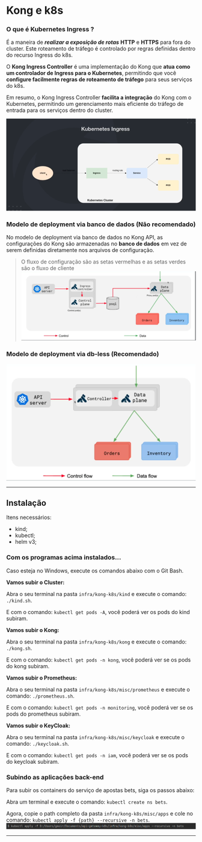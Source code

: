 # Kong e k8s

### O que é Kubernetes Ingress ?

É a maneira de _**realizar a exposição de rotas**_ **HTTP** e **HTTPS** para fora do cluster. Este roteamento de tráfego é controlado
por regras definidas dentro do recurso Ingress do k8s.

O **Kong Ingress Controller** é uma implementação do Kong que **atua como um controlador de Ingress para o Kubernetes**,
permitindo que você **configure facilmente regras de roteamento de tráfego** para seus serviços do k8s.

Em resumo, o Kong Ingress Controller **facilita a integração** do Kong com o Kubernetes, permitindo um gerenciamento mais
eficiente do tráfego de entrada para os serviços dentro do cluster.

![img.png](readme_images/img.png)

### Modelo de deployment via banco de dados (Não recomendado)

No modelo de deployment via banco de dados no Kong API, as configurações do Kong são armazenadas no **banco
de dados** em vez de serem definidas diretamente nos arquivos de configuração.
> O fluxo de configuração são as setas vermelhas e as setas verdes são o fluxo de cliente
![img_1.png](readme_images/img_1.png)

### Modelo de deployment via db-less (Recomendado)
![img_2.png](readme_images/img_2.png)

---

## Instalação

Itens necessários:

- kind;
- kubectl;
- helm v3;

### Com os programas acima instalados...

Caso esteja no Windows, execute os comandos abaixo com o Git Bash.

**Vamos subir o Cluster:**

Abra o seu terminal na pasta `infra/kong-k8s/kind` e execute o comando: `./kind.sh`.

E com o comando: `kubectl get pods -A`, você poderá ver os pods do kind subiram.

**Vamos subir o Kong:**

Abra o seu terminal na pasta `infra/kong-k8s/kong` e execute o comando: `./kong.sh`.

E com o comando: `kubectl get pods -n kong`, você poderá ver se os pods do kong subiram.

**Vamos subir o Prometheus:**

Abra o seu terminal na pasta `infra/kong-k8s/misc/prometheus` e execute o comando: `./prometheus.sh`.

E com o comando: `kubectl get pods -n monitoring`, você poderá ver se os pods do prometheus subiram.

**Vamos subir o KeyCloak:**

Abra o seu terminal na pasta `infra/kong-k8s/misc/keycloak` e execute o comando: `./keycloak.sh`.

E com o comando: `kubectl get pods -n iam`, você poderá ver se os pods do keycloak subiram.

### Subindo as aplicações back-end

Para subir os containers do serviço de apostas bets, siga os passos abaixo:

Abra um terminal e execute o comando: `kubectl create ns bets`.

Agora, copie o path completo da pasta `infra/kong-k8s/misc/apps` e cole no comando:
`kubectl apply -f {path} --recursive -n bets`.
![img_3.png](readme_images/img_3.png)

---